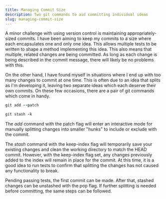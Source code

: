 ```yaml
---
title: Managing Commit Size
description: Two git commands to aid committing individual ideas
slug: managing-commit-size
---
```


A minor challenge with using version control is maintaining appropriately-sized commits. I have been
aiming to keep my commits to a size where each encapsulates one and only one idea. This allows
multiple tests to be written to shape a method implementing this idea. This also means that
multiple, related changes are being committed. As long as each change is being described in the
commit message, there will likely be no problems with this.

On the other hand, I have found myself in situations where I end up with too many changes to commit
at one time. This is often due to an idea that splits as I'm developing it, leaving two separate
ideas which each deserve their own commits. On these few occasions, there are a pair of git commands
which come in handy.

```ruby
git add --patch
```

```ruby
git stash -k
```

The _add_ command with the patch flag will enter an interactive mode for manually splitting changes
into smaller "hunks" to include or exclude with the commit.

The _stash_ command with the keep-index flag will temporarily save your existing changes and clean
the working directory to match the HEAD commit. However, with the keep-index flag set, any changes
previously added to the index will remain in place for the commit. At this time, it is a good idea
to run tests to confirm that splitting the changes has not caused any functionality to break.

Pending passing tests, the first commit can be made. After that, stashed changes can be unstashed
with the pop flag. If further splitting is needed before committing, the same steps can be followed.
